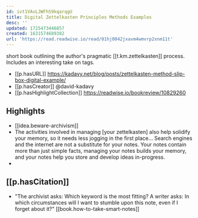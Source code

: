 ```yaml
---
id: ivt1VAvLJWFhS9kqarqgU
title: Digital Zettelkasten Principles Methods Examples
desc: ''
updated: 1725473446857
created: 1631574689382
url: 'https://read.readwise.io/read/01hj0042jxavm4wmvrp2xnm11t'
---
```


short book outlining the author's pragmatic [[t.km.zettelkasten]] process. Includes an interesting take on tags.

- [[p.hasURL]] https://kadavy.net/blog/posts/zettelkasten-method-slip-box-digital-example/
- [[p.hasCreator]] @david-kadavy
- [[p.hasHighlightCollection]] https://readwise.io/bookreview/10829260
## Highlights

- [[idea.beware-archivism]]
- The activities involved in managing [your zettelkasten] also help solidify your memory, so it needs less jogging in the first place... Search engines and the internet are not a substitute for your notes. Your notes contain more than just simple facts, managing your notes builds your memory, and your notes help you store and develop ideas in-progress.
- 

## [[p.hasCitation]]

- "The archivist asks: Which keyword is the most fitting? A writer asks: In which circumstances will I want to stumble upon this note, even if I forget about it?" [[book.how-to-take-smart-notes]]
